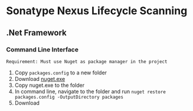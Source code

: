 # Sonatype Nexus Lifecycle Scanning

## .Net Framework
### Command Line Interface
```
Requirement: Must use Nuget as package manager in the project
```
1. Copy `packages.config` to a new folder
2. Download [nuget.exe](https://docs.microsoft.com/en-us/nuget/install-nuget-client-tools)
3. Copy nuget.exe to the folder
3. In command line, navigate to the folder and run `nuget restore packages.config -OutputDirectory packages`
4. Download 